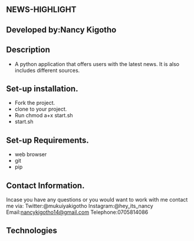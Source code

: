 ## NEWS-HIGHLIGHT
## Developed by:Nancy Kigotho
## Description
* A python application that offers users with the latest news. It is also includes different sources.
## Set-up installation.

* Fork the project.
* clone to your project.
* Run chmod a+x start.sh
* start.sh

## Set-up Requirements.
* web browser
* git
* pip

## Contact Information.
Incase you have any questions or you would want to work with me contact me via:
Twitter:@mukuiyakigotho
Instagram:@hey_its_nancy
Email:nancykigotho14@gmail.com
Telephone:0705814086 
## Technologies
